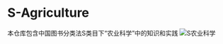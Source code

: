 # S-Agriculture
本仓库包含中国图书分类法S类目下“农业科学”中的知识和实践
![S农业科学](https://github.com/gaochaoqwe/S-Agriculture/assets/50293201/0dc482ad-3623-4ff8-b906-dc89d837016c)
